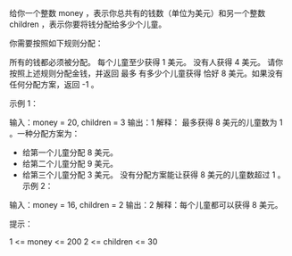 给你一个整数 money ，表示你总共有的钱数（单位为美元）和另一个整数 children ，表示你要将钱分配给多少个儿童。

你需要按照如下规则分配：

所有的钱都必须被分配。
每个儿童至少获得 1 美元。
没有人获得 4 美元。
请你按照上述规则分配金钱，并返回 最多 有多少个儿童获得 恰好 8 美元。如果没有任何分配方案，返回 -1 。

示例 1：

输入：money = 20, children = 3
输出：1
解释：
最多获得 8 美元的儿童数为 1 。一种分配方案为：

- 给第一个儿童分配 8 美元。
- 给第二个儿童分配 9 美元。
- 给第三个儿童分配 3 美元。
  没有分配方案能让获得 8 美元的儿童数超过 1 。
  示例 2：

输入：money = 16, children = 2
输出：2
解释：每个儿童都可以获得 8 美元。

提示：

1 <= money <= 200
2 <= children <= 30
